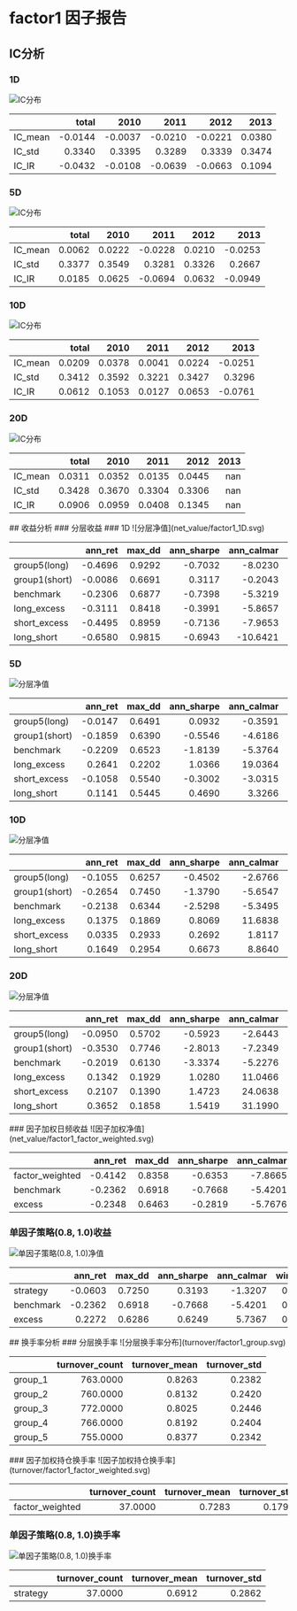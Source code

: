 # factor1 因子报告
## IC分析
### 1D
![IC分布](IC/factor1_1D.svg)

|         |   total |    2010 |    2011 |    2012 |   2013 |
|:--------|--------:|--------:|--------:|--------:|-------:|
| IC_mean | -0.0144 | -0.0037 | -0.0210 | -0.0221 | 0.0380 |
| IC_std  |  0.3340 |  0.3395 |  0.3289 |  0.3339 | 0.3474 |
| IC_IR   | -0.0432 | -0.0108 | -0.0639 | -0.0663 | 0.1094 |

### 5D
![IC分布](IC/factor1_5D.svg)

|         |   total |   2010 |    2011 |   2012 |    2013 |
|:--------|--------:|-------:|--------:|-------:|--------:|
| IC_mean |  0.0062 | 0.0222 | -0.0228 | 0.0210 | -0.0253 |
| IC_std  |  0.3377 | 0.3549 |  0.3281 | 0.3326 |  0.2667 |
| IC_IR   |  0.0185 | 0.0625 | -0.0694 | 0.0632 | -0.0949 |

### 10D
![IC分布](IC/factor1_10D.svg)

|         |   total |   2010 |   2011 |   2012 |    2013 |
|:--------|--------:|-------:|-------:|-------:|--------:|
| IC_mean |  0.0209 | 0.0378 | 0.0041 | 0.0224 | -0.0251 |
| IC_std  |  0.3412 | 0.3592 | 0.3221 | 0.3427 |  0.3296 |
| IC_IR   |  0.0612 | 0.1053 | 0.0127 | 0.0653 | -0.0761 |

### 20D
![IC分布](IC/factor1_20D.svg)

|         |   total |   2010 |   2011 |   2012 |   2013 |
|:--------|--------:|-------:|-------:|-------:|-------:|
| IC_mean |  0.0311 | 0.0352 | 0.0135 | 0.0445 |    nan |
| IC_std  |  0.3428 | 0.3670 | 0.3304 | 0.3306 |    nan |
| IC_IR   |  0.0906 | 0.0959 | 0.0408 | 0.1345 |    nan |

<div style="page-break-after: always;"></div>
## 收益分析
### 分层收益
### 1D
![分层净值](net_value/factor1_1D.svg)

|               |   ann_ret |   max_dd |   ann_sharpe |   ann_calmar |   win_rate |   avg_win_ret |   avg_loss_ret |   profit_loss_ratio |   ann_vol |
|:--------------|----------:|---------:|-------------:|-------------:|-----------:|--------------:|---------------:|--------------------:|----------:|
| group5(long)  |   -0.4696 |   0.9292 |      -0.7032 |      -8.0230 |     0.4791 |        0.0316 |        -0.0324 |              0.9753 |    0.6236 |
| group1(short) |   -0.0086 |   0.6691 |       0.3117 |      -0.2043 |     0.4880 |        0.0353 |        -0.0320 |              1.1009 |    0.6511 |
| benchmark     |   -0.2306 |   0.6877 |      -0.7398 |      -5.3219 |     0.4740 |        0.0150 |        -0.0151 |              0.9887 |    0.2952 |
| long_excess   |   -0.3111 |   0.8418 |      -0.3991 |      -5.8657 |     0.4867 |        0.0279 |        -0.0281 |              0.9908 |    0.5515 |
| short_excess  |   -0.4495 |   0.8959 |      -0.7136 |      -7.9653 |     0.4702 |        0.0305 |        -0.0302 |              1.0091 |    0.5905 |
| long_short    |   -0.6580 |   0.9815 |      -0.6943 |     -10.6421 |     0.4880 |        0.0453 |        -0.0481 |              0.9409 |    0.9239 |

### 5D
![分层净值](net_value/factor1_5D.svg)

|               |   ann_ret |   max_dd |   ann_sharpe |   ann_calmar |   win_rate |   avg_win_ret |   avg_loss_ret |   profit_loss_ratio |   ann_vol |
|:--------------|----------:|---------:|-------------:|-------------:|-----------:|--------------:|---------------:|--------------------:|----------:|
| group5(long)  |   -0.0147 |   0.6491 |       0.0932 |      -0.3591 |     0.4841 |        0.0152 |        -0.0141 |              1.0815 |    0.2896 |
| group1(short) |   -0.1859 |   0.6390 |      -0.5546 |      -4.6186 |     0.4904 |        0.0144 |        -0.0152 |              0.9521 |    0.2933 |
| benchmark     |   -0.2209 |   0.6523 |      -1.8139 |      -5.3764 |     0.4637 |        0.0063 |        -0.0072 |              0.8718 |    0.1327 |
| long_excess   |    0.2641 |   0.2202 |       1.0366 |      19.0364 |     0.4994 |        0.0140 |        -0.0118 |              1.1828 |    0.2582 |
| short_excess  |   -0.1058 |   0.5540 |      -0.3002 |      -3.0315 |     0.4955 |        0.0129 |        -0.0133 |              0.9709 |    0.2598 |
| long_short    |    0.1141 |   0.5445 |       0.4690 |       3.3266 |     0.5146 |        0.0207 |        -0.0204 |              1.0148 |    0.4045 |

### 10D
![分层净值](net_value/factor1_10D.svg)

|               |   ann_ret |   max_dd |   ann_sharpe |   ann_calmar |   win_rate |   avg_win_ret |   avg_loss_ret |   profit_loss_ratio |   ann_vol |
|:--------------|----------:|---------:|-------------:|-------------:|-----------:|--------------:|---------------:|--------------------:|----------:|
| group5(long)  |   -0.1055 |   0.6257 |      -0.4502 |      -2.6766 |     0.4692 |        0.0104 |        -0.0098 |              1.0528 |    0.2023 |
| group1(short) |   -0.2654 |   0.7450 |      -1.3790 |      -5.6547 |     0.4474 |        0.0106 |        -0.0106 |              0.9956 |    0.2079 |
| benchmark     |   -0.2138 |   0.6344 |      -2.5298 |      -5.3495 |     0.4154 |        0.0048 |        -0.0050 |              0.9563 |    0.0933 |
| long_excess   |    0.1375 |   0.1869 |       0.8069 |      11.6838 |     0.5167 |        0.0092 |        -0.0087 |              1.0638 |    0.1797 |
| short_excess  |    0.0335 |   0.2933 |       0.2692 |       1.8117 |     0.5115 |        0.0095 |        -0.0096 |              0.9960 |    0.1880 |
| long_short    |    0.1649 |   0.2954 |       0.6673 |       8.8640 |     0.5192 |        0.0149 |        -0.0145 |              1.0289 |    0.2931 |

### 20D
![分层净值](net_value/factor1_20D.svg)

|               |   ann_ret |   max_dd |   ann_sharpe |   ann_calmar |   win_rate |   avg_win_ret |   avg_loss_ret |   profit_loss_ratio |   ann_vol |
|:--------------|----------:|---------:|-------------:|-------------:|-----------:|--------------:|---------------:|--------------------:|----------:|
| group5(long)  |   -0.0950 |   0.5702 |      -0.5923 |      -2.6443 |     0.4351 |        0.0081 |        -0.0069 |              1.1810 |    0.1496 |
| group1(short) |   -0.3530 |   0.7746 |      -2.8013 |      -7.2349 |     0.3831 |        0.0080 |        -0.0077 |              1.0402 |    0.1512 |
| benchmark     |   -0.2019 |   0.6130 |      -3.3374 |      -5.2276 |     0.3831 |        0.0034 |        -0.0035 |              0.9591 |    0.0669 |
| long_excess   |    0.1342 |   0.1929 |       1.0280 |      11.0466 |     0.4922 |        0.0072 |        -0.0060 |              1.2138 |    0.1308 |
| short_excess  |    0.2107 |   0.1390 |       1.4723 |      24.0638 |     0.5649 |        0.0067 |        -0.0069 |              0.9749 |    0.1362 |
| long_short    |    0.3652 |   0.1858 |       1.5419 |      31.1990 |     0.5325 |        0.0114 |        -0.0102 |              1.1238 |    0.2173 |

<div style="page-break-after: always;"></div>
### 因子加权日频收益
![因子加权净值](net_value/factor1_factor_weighted.svg)

|                 |   ann_ret |   max_dd |   ann_sharpe |   ann_calmar |   win_rate |   avg_win_ret |   avg_loss_ret |   profit_loss_ratio |   ann_vol |
|:----------------|----------:|---------:|-------------:|-------------:|-----------:|--------------:|---------------:|--------------------:|----------:|
| factor_weighted |   -0.4142 |   0.8358 |      -0.6353 |      -7.8665 |     0.4685 |        0.0233 |        -0.0233 |              1.0004 |    0.5797 |
| benchmark       |   -0.2362 |   0.6918 |      -0.7668 |      -5.4201 |     0.4724 |        0.0149 |        -0.0151 |              0.9909 |    0.2946 |
| excess          |   -0.2348 |   0.6463 |      -0.2819 |      -5.7676 |     0.4737 |        0.0163 |        -0.0157 |              1.0350 |    0.5066 |

### 单因子策略(0.8, 1.0)收益
![单因子策略(0.8, 1.0)净值](net_value/factor1_quantile.svg)

|           |   ann_ret |   max_dd |   ann_sharpe |   ann_calmar |   win_rate |   avg_win_ret |   avg_loss_ret |   profit_loss_ratio |   ann_vol |
|:----------|----------:|---------:|-------------:|-------------:|-----------:|--------------:|---------------:|--------------------:|----------:|
| strategy  |   -0.0603 |   0.7250 |       0.3193 |      -1.3207 |     0.5006 |        0.0333 |        -0.0312 |              1.0654 |    0.8381 |
| benchmark |   -0.2362 |   0.6918 |      -0.7668 |      -5.4201 |     0.4724 |        0.0149 |        -0.0151 |              0.9909 |    0.2946 |
| excess    |    0.2272 |   0.6286 |       0.6249 |       5.7367 |     0.5109 |        0.0297 |        -0.0271 |              1.0990 |    0.7903 |

<div style="page-break-after: always;"></div>
## 换手率分析
### 分层换手率
![分层换手率分布](turnover/factor1_group.svg)

|         |   turnover_count |   turnover_mean |   turnover_std |
|:--------|-----------------:|----------------:|---------------:|
| group_1 |         763.0000 |          0.8263 |         0.2382 |
| group_2 |         760.0000 |          0.8132 |         0.2420 |
| group_3 |         772.0000 |          0.8025 |         0.2446 |
| group_4 |         766.0000 |          0.8192 |         0.2404 |
| group_5 |         755.0000 |          0.8377 |         0.2342 |

<div style="page-break-after: always;"></div>
### 因子加权持仓换手率
![因子加权持仓换手率](turnover/factor1_factor_weighted.svg)

|                 |   turnover_count |   turnover_mean |   turnover_std |
|:----------------|-----------------:|----------------:|---------------:|
| factor_weighted |          37.0000 |          0.7283 |         0.1792 |

### 单因子策略(0.8, 1.0)换手率
![单因子策略(0.8, 1.0)换手率](turnover/factor1_quantile.svg)

|          |   turnover_count |   turnover_mean |   turnover_std |
|:---------|-----------------:|----------------:|---------------:|
| strategy |          37.0000 |          0.6912 |         0.2862 |

<div style="page-break-after: always;"></div>
